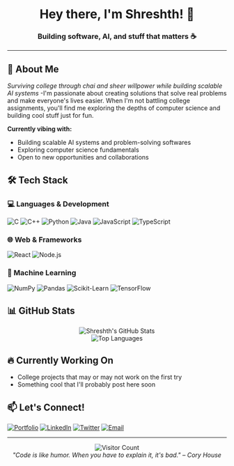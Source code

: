<h1 align="center">Hey there, I'm Shreshth! 👋</h1>
<h3 align="center">Building software, AI, and stuff that matters ☕</h3>

---

## 🚀 About Me

*Surviving college through chai and sheer willpower while building scalable AI systems*
-I'm passionate about creating solutions that solve real problems and make everyone's lives easier. When I'm not battling college assignments, you'll find me exploring the depths of computer science and building cool stuff just for fun.

**Currently vibing with:**
-  Building scalable AI systems and problem-solving softwares
-  Exploring computer science fundamentals
-  Open to new opportunities and collaborations

## 🛠️ Tech Stack

### 💻 Languages & Development
![C](https://img.shields.io/badge/C-A8B9CC?style=for-the-badge&logo=c&logoColor=black)
![C++](https://img.shields.io/badge/C++-00599C?style=for-the-badge&logo=c%2B%2B&logoColor=white)
![Python](https://img.shields.io/badge/Python-3776AB?style=for-the-badge&logo=python&logoColor=white)
![Java](https://img.shields.io/badge/Java-ED8B00?style=for-the-badge&logo=java&logoColor=white)
![JavaScript](https://img.shields.io/badge/JavaScript-F7DF1E?style=for-the-badge&logo=javascript&logoColor=black)
![TypeScript](https://img.shields.io/badge/TypeScript-3178C6?style=for-the-badge&logo=typescript&logoColor=white)

### 🌐 Web & Frameworks
![React](https://img.shields.io/badge/React-20232A?style=for-the-badge&logo=react&logoColor=61DAFB)
![Node.js](https://img.shields.io/badge/Node.js-339933?style=for-the-badge&logo=nodedotjs&logoColor=white)

### 🤖 Machine Learning
![NumPy](https://img.shields.io/badge/NumPy-013243?style=for-the-badge&logo=numpy&logoColor=white)
![Pandas](https://img.shields.io/badge/Pandas-150458?style=for-the-badge&logo=pandas&logoColor=white)
![Scikit-Learn](https://img.shields.io/badge/Scikit--Learn-F7931E?style=for-the-badge&logo=scikit-learn&logoColor=white)
![TensorFlow](https://img.shields.io/badge/TensorFlow-FF6F00?style=for-the-badge&logo=tensorflow&logoColor=white)

## 📊 GitHub Stats

<p align="center">
  <img src="https://github-readme-stats.vercel.app/api?username=cyberph3onix&show_icons=true&theme=radical" alt="Shreshth's GitHub Stats" />
  <br/>
  <img src="https://github-readme-stats.vercel.app/api/top-langs/?username=cyberph3onix&layout=compact&theme=radical" alt="Top Languages" />
</p>

## 🔥 Currently Working On
- College projects that may or may not work on the first try
- Something cool that I'll probably post here soon

## 📫 Let's Connect!

[![Portfolio](https://img.shields.io/badge/Portfolio-Website-FF7139?style=for-the-badge&logo=firefox&logoColor=white)](https://cyberph3onix.github.io/cyberpunk-portfolio/)
[![LinkedIn](https://img.shields.io/badge/LinkedIn-0A66C2?style=for-the-badge&logo=linkedin&logoColor=white)](https://linkedin.com/in/your-profile)
[![Twitter](https://img.shields.io/badge/Twitter-1DA1F2?style=for-the-badge&logo=twitter&logoColor=white)](https://twitter.com/your-handle)
[![Email](https://img.shields.io/badge/Email-D14836?style=for-the-badge&logo=gmail&logoColor=white)](mailto:guptaraaj0505@gmail.com)

---

<p align="center">
  <img src="https://visitor-badge.laobi.icu/badge?page_id=cyberph3onix.cyberph3onix" alt="Visitor Count" />
  <br/>
  <i>"Code is like humor. When you have to explain it, it's bad." – Cory House</i>
  <br/>
</p>
